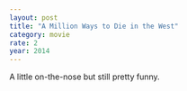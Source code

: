 ```yaml
---
layout: post
title: "A Million Ways to Die in the West"
category: movie
rate: 2
year: 2014
---
```


A little on-the-nose but still pretty funny.
